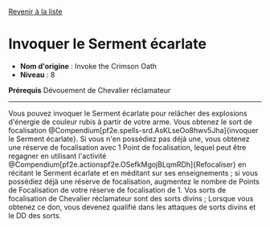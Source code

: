 [Revenir à la liste](list.md)

# Invoquer le Serment écarlate

 * **Nom d'origine** : Invoke the Crimson Oath
 * **Niveau** : 8


<p><span><strong>Prérequis</strong> Dévouement de Chevalier réclamateur <br></span></p>
<hr>
<p>Vous pouvez invoquer le Serment écarlate pour relâcher des explosions d'énergie de couleur rubis à partir de votre arme. Vous obtenez le sort de focalisation @Compendium[pf2e.spells-srd.AsKLseOo8hwv5Jha]{invoquer le Serment écarlate}. Si vous n'en possédiez pas déjà une, vous obtenez une réserve de focalisation avec 1 Point de focalisation, lequel peut être regagner en utilisant l'activité @Compendium[pf2e.actionspf2e.OSefkMgojBLqmRDh]{Refocaliser} en récitant le Serment écarlate et en méditant sur ses enseignements ; si vous possédiez déjà une réserve de focalisation, augmentez le nombre de Points de Focalisation de votre réserve de focalisation de 1. Vos sorts de focalisation de Chevalier réclamateur sont des sorts divins ; Lorsque vous obtenez ce don, vous devenez qualifié dans les attaques de sorts divins et le DD des sorts.&nbsp;</p>